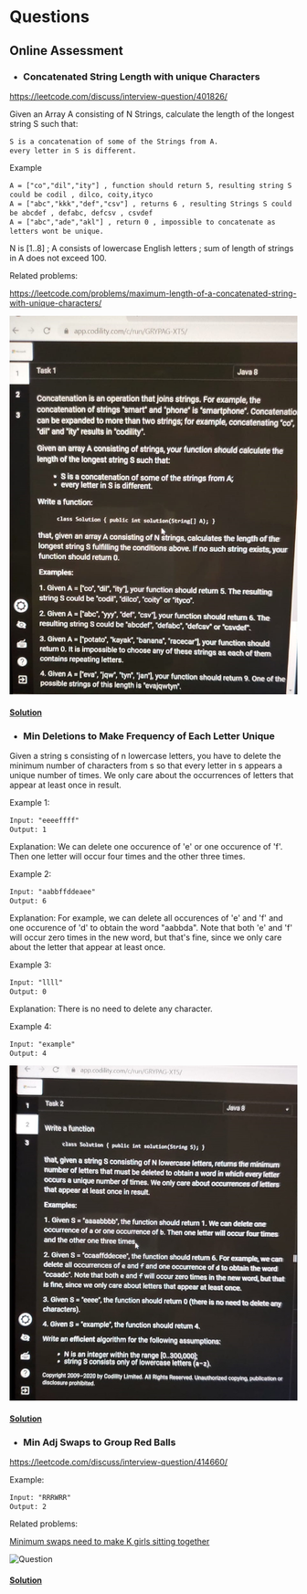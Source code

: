 # Questions
## Online Assessment
- ### Concatenated String Length with unique Characters
https://leetcode.com/discuss/interview-question/401826/

Given an Array A consisting of N Strings, calculate the length of the longest string S such that:

    S is a concatenation of some of the Strings from A.
    every letter in S is different.

Example

    A = ["co","dil","ity"] , function should return 5, resulting string S could be codil , dilco, coity,ityco
    A = ["abc","kkk","def","csv"] , returns 6 , resulting Strings S could be abcdef , defabc, defcsv , csvdef
    A = ["abc","ade","akl"] , return 0 , impossible to concatenate as letters wont be unique.

N is [1..8] ; A consists of lowercase English letters ; sum of length of strings in A does not exceed 100.

Related problems:

https://leetcode.com/problems/maximum-length-of-a-concatenated-string-with-unique-characters/

![Question](OnlineAssesment/Q1.jpeg "Question")

#### [Solution](OnlineAssesment/ConcatenatedStringLengthWithUniqueCharacters.java)

- ### Min Deletions to Make Frequency of Each Letter Unique

Given a string s consisting of n lowercase letters, you have to delete the minimum number of characters from s so that every letter in s appears a unique number of times. We only care about the occurrences of letters that appear at least once in result.

Example 1:

    Input: "eeeeffff"
    Output: 1
Explanation:
We can delete one occurence of 'e' or one occurence of 'f'. Then one letter will occur four times and the other three times.

Example 2:

    Input: "aabbffddeaee"
    Output: 6
Explanation:
For example, we can delete all occurences of 'e' and 'f' and one occurence of 'd' to obtain the word "aabbda".
Note that both 'e' and 'f' will occur zero times in the new word, but that's fine, since we only care about the letter that appear at least once.

Example 3:

    Input: "llll"
    Output: 0
Explanation:
There is no need to delete any character.

Example 4:

    Input: "example"
    Output: 4

![Question](OnlineAssesment/Q2.jpeg "Question")

#### [Solution](OnlineAssesment/MinimumDeletionsRequiredToMakeFrequencyOfEachLetterUnique.java)

- ### Min Adj Swaps to Group Red Balls

https://leetcode.com/discuss/interview-question/414660/

Example:

    Input: "RRRWRR"
    Output: 2

Related problems:

[Minimum swaps need to make K girls sitting together](https://leetcode.com/discuss/interview-question/125154/ "")

![Question](https://assets.leetcode.com/users/krunal4/image_1573072367.png "Question")

#### [Solution](OnlineAssesment/MinAdjSwapsToGroupRedBalls.java)